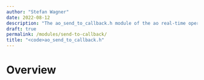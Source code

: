 ```yaml
---
author: "Stefan Wagner"
date: 2022-08-12
description: "The ao_send_to_callback.h module of the ao real-time operating system."
draft: true
permalink: /modules/send-to-callback/
title: "<code>ao_send_to_callback.h"
---
```


# Overview
